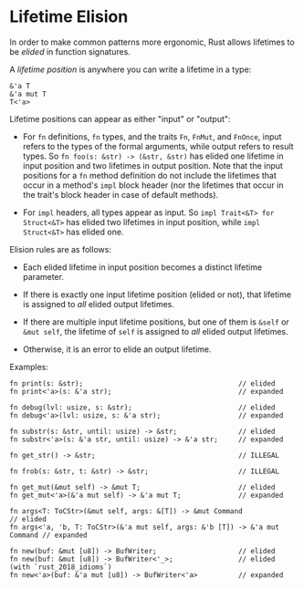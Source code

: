 # Lifetime Elision

In order to make common patterns more ergonomic, Rust allows lifetimes to be
*elided* in function signatures.

A *lifetime position* is anywhere you can write a lifetime in a type:

<!-- ignore: simplified code -->
```rust,ignore
&'a T
&'a mut T
T<'a>
```

Lifetime positions can appear as either "input" or "output":

* For `fn` definitions, `fn` types, and the traits `Fn`, `FnMut`, and `FnOnce`,
  input refers to the types of the formal arguments, while output refers to
  result types. So `fn foo(s: &str) -> (&str, &str)` has elided one lifetime in
  input position and two lifetimes in output position. Note that the input
  positions for a `fn` method definition do not include the lifetimes that occur
  in a method's `impl` block header (nor the lifetimes that occur in the trait's block header
  in case of default methods).

* For `impl` headers, all types appear as input. So `impl Trait<&T> for Struct<&T>`
  has elided two lifetimes in input position, while `impl Struct<&T>` has elided
  one.

Elision rules are as follows:

* Each elided lifetime in input position becomes a distinct lifetime
  parameter.

* If there is exactly one input lifetime position (elided or not), that lifetime
  is assigned to *all* elided output lifetimes.

* If there are multiple input lifetime positions, but one of them is `&self` or
  `&mut self`, the lifetime of `self` is assigned to *all* elided output lifetimes.

* Otherwise, it is an error to elide an output lifetime.

Examples:

<!-- ignore: simplified code -->
```rust,ignore
fn print(s: &str);                                      // elided
fn print<'a>(s: &'a str);                               // expanded

fn debug(lvl: usize, s: &str);                          // elided
fn debug<'a>(lvl: usize, s: &'a str);                   // expanded

fn substr(s: &str, until: usize) -> &str;               // elided
fn substr<'a>(s: &'a str, until: usize) -> &'a str;     // expanded

fn get_str() -> &str;                                   // ILLEGAL

fn frob(s: &str, t: &str) -> &str;                      // ILLEGAL

fn get_mut(&mut self) -> &mut T;                        // elided
fn get_mut<'a>(&'a mut self) -> &'a mut T;              // expanded

fn args<T: ToCStr>(&mut self, args: &[T]) -> &mut Command                  // elided
fn args<'a, 'b, T: ToCStr>(&'a mut self, args: &'b [T]) -> &'a mut Command // expanded

fn new(buf: &mut [u8]) -> BufWriter;                    // elided
fn new(buf: &mut [u8]) -> BufWriter<'_>;                // elided (with `rust_2018_idioms`)
fn new<'a>(buf: &'a mut [u8]) -> BufWriter<'a>          // expanded
```
